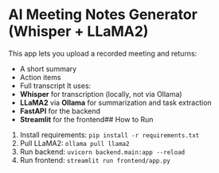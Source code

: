 # AI Meeting Notes Generator (Whisper + LLaMA2)
This app lets you upload a recorded meeting and returns:
- A short summary
- Action items
- Full transcript
It uses:
- **Whisper** for transcription (locally, not via Ollama)
- **LLaMA2** via **Ollama** for summarization and task extraction
- **FastAPI** for the backend
- **Streamlit** for the frontend## How to Run
1. Install requirements: `pip install -r requirements.txt`
2. Pull LLaMA2: `ollama pull llama2`
3. Run backend: `uvicorn backend.main:app --reload`
4. Run frontend: `streamlit run frontend/app.py`
